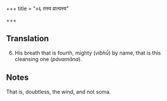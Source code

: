 +++
title = "०६ तस्य व्रात्यस्य"

+++
## Translation
6. His breath that is fourth, mighty (*vibhū́*) by name, that is this  
cleansing one (*pávamāna*).

## Notes
That is, doubtless, the wind, and not soma.
